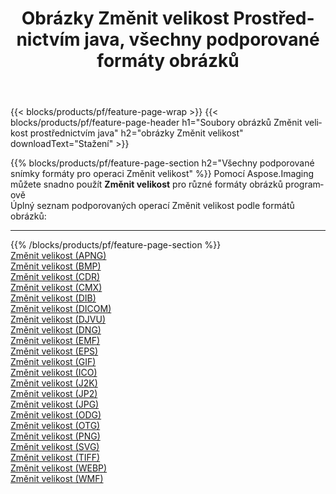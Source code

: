 ﻿---
title: Obrázky Změnit velikost Prostřednictvím java, všechny podporované formáty obrázků 
weight: 3920
url: /cs/java/resize 
lang: cs
langdirlevel: 2
locales: zh-hans,ja,it,ru,de,es,fr,nl,id,lt,pl,pt,vi,tr,ko,zh-hant,ar,hi,th,sv,cs,uk,he
description: Pomocí Aspose.Imaging můžete snadno Změnit velikost obrázky přes java
---

{{< blocks/products/pf/feature-page-wrap >}}
{{< blocks/products/pf/feature-page-header h1="Soubory obrázků Změnit velikost prostřednictvím java" h2="obrázky Změnit velikost" downloadText="Stažení" >}}


{{% blocks/products/pf/feature-page-section  h2="Všechny podporované snímky formáty pro operaci Změnit velikost" %}}
Pomocí Aspose.Imaging můžete snadno použít **Změnit velikost** pro různé formáty obrázků programově
<br/>
Úplný seznam podporovaných operací Změnit velikost podle formátů obrázků:
<hr/>
{{% /blocks/products/pf/feature-page-section %}}
<div class="container-fluid productfamilypage bg-gray">
    <div class="convertypes bg-gray agp-content section">
        <div class="container">
		<div class="row other-converters">
		    <div class='col-md-2 other-converter remove-lp remove-rp'><a href="/imaging/cs/java/resize/apng" >Změnit velikost (APNG)</a></div><div class='col-md-2 other-converter remove-lp remove-rp'><a href="/imaging/cs/java/resize/bmp" >Změnit velikost (BMP)</a></div><div class='col-md-2 other-converter remove-lp remove-rp'><a href="/imaging/cs/java/resize/cdr" >Změnit velikost (CDR)</a></div><div class='col-md-2 other-converter remove-lp remove-rp'><a href="/imaging/cs/java/resize/cmx" >Změnit velikost (CMX)</a></div><div class='col-md-2 other-converter remove-lp remove-rp'><a href="/imaging/cs/java/resize/dib" >Změnit velikost (DIB)</a></div><div class='col-md-2 other-converter remove-lp remove-rp'><a href="/imaging/cs/java/resize/dicom" >Změnit velikost (DICOM)</a></div><div class='col-md-2 other-converter remove-lp remove-rp'><a href="/imaging/cs/java/resize/djvu" >Změnit velikost (DJVU)</a></div><div class='col-md-2 other-converter remove-lp remove-rp'><a href="/imaging/cs/java/resize/dng" >Změnit velikost (DNG)</a></div><div class='col-md-2 other-converter remove-lp remove-rp'><a href="/imaging/cs/java/resize/emf" >Změnit velikost (EMF)</a></div><div class='col-md-2 other-converter remove-lp remove-rp'><a href="/imaging/cs/java/resize/eps" >Změnit velikost (EPS)</a></div><div class='col-md-2 other-converter remove-lp remove-rp'><a href="/imaging/cs/java/resize/gif" >Změnit velikost (GIF)</a></div><div class='col-md-2 other-converter remove-lp remove-rp'><a href="/imaging/cs/java/resize/ico" >Změnit velikost (ICO)</a></div><div class='col-md-2 other-converter remove-lp remove-rp'><a href="/imaging/cs/java/resize/j2k" >Změnit velikost (J2K)</a></div><div class='col-md-2 other-converter remove-lp remove-rp'><a href="/imaging/cs/java/resize/jp2" >Změnit velikost (JP2)</a></div><div class='col-md-2 other-converter remove-lp remove-rp'><a href="/imaging/cs/java/resize/jpg" >Změnit velikost (JPG)</a></div><div class='col-md-2 other-converter remove-lp remove-rp'><a href="/imaging/cs/java/resize/odg" >Změnit velikost (ODG)</a></div><div class='col-md-2 other-converter remove-lp remove-rp'><a href="/imaging/cs/java/resize/otg" >Změnit velikost (OTG)</a></div><div class='col-md-2 other-converter remove-lp remove-rp'><a href="/imaging/cs/java/resize/png" >Změnit velikost (PNG)</a></div><div class='col-md-2 other-converter remove-lp remove-rp'><a href="/imaging/cs/java/resize/svg" >Změnit velikost (SVG)</a></div><div class='col-md-2 other-converter remove-lp remove-rp'><a href="/imaging/cs/java/resize/tiff" >Změnit velikost (TIFF)</a></div><div class='col-md-2 other-converter remove-lp remove-rp'><a href="/imaging/cs/java/resize/webp" >Změnit velikost (WEBP)</a></div><div class='col-md-2 other-converter remove-lp remove-rp'><a href="/imaging/cs/java/resize/wmf" >Změnit velikost (WMF)</a></div>
                </div>
        </div>
    </div>
</div>
<br/>


